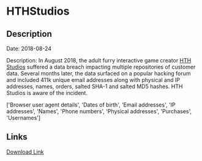 # HTHStudios

## Description

Date: 2018-08-24

Description:
In August 2018, the adult furry interactive game creator <a href="https://hthstudios.com/" target="_blank" rel="noopener">HTH Studios</a> suffered a data breach impacting multiple repositories of customer data. Several months later, the data surfaced on a popular hacking forum and included 411k unique email addresses along with physical and IP addresses, names, orders, salted SHA-1 and salted MD5 hashes. HTH Studios is aware of the incident.


['Browser user agent details', 'Dates of birth', 'Email addresses', 'IP addresses', 'Names', 'Phone numbers', 'Physical addresses', 'Purchases', 'Usernames']

## Links

[Download Link](https://link-to.net/1229997/226.18476106722918/dynamic/?r=aHRoc3R1ZGlvcy5jb20=)
